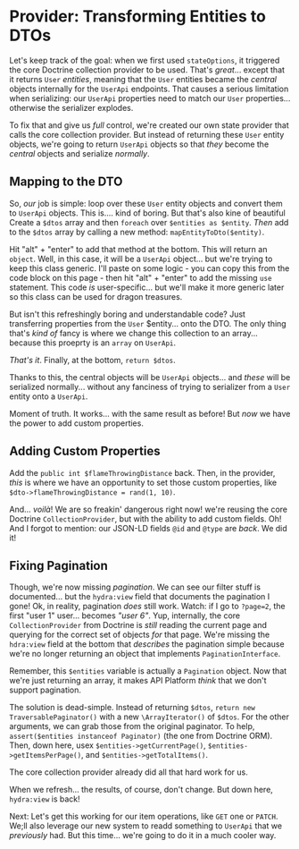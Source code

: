 # Provider: Transforming Entities to DTOs

Let's keep track of the goal: when we first used `stateOptions`, it triggered the
core Doctrine collection provider to be used. That's *great*... except that it
returns `User` *entities*, meaning that the `User` entities became the *central*
objects internally for the `UserApi` endpoints. That causes a serious limitation
when serializing: our `UserApi` properties need to match our `User` properties...
otherwise the serializer explodes.

To fix that and give us *full* control, we're created our own state provider that
calls the core collection provider. But instead of returning these `User` entity
objects, we're going to return `UserApi` objects so that *they* become the *central*
objects and serialize *normally*.

## Mapping to the DTO

So, *our* job is simple: loop over these `User` entity objects and convert them to
`UserApi` objects. This is.... kind of boring. But that's also kine of beautiful
Create a `$dtos` array and then `foreach` over `$entities as $entity`. *Then* 
add to the `$dtos` array by calling a new method: `mapEntityToDto($entity)`.

Hit "alt" + "enter" to add that method at the bottom. This will return an `object`.
Well, in this case, it will be a `UserApi` object... but we're trying to keep this
class generic. I'll paste on some logic - you can copy this from the code block on
this page - then hit "alt" + "enter" to add the missing `use` statement. This code
*is* user-specific... but we'll make it more generic later so this class can be
used for dragon treasures.

But isn't this refreshingly boring and understandable code? Just transferring
properties from the `User` $entity... onto the DTO. The only thing that's *kind of*
fancy is where we change this collection to an array... because this proeprty is
an `array` on `UserApi`.

*That's it*. Finally, at the bottom, `return $dtos`.

Thanks to this, the central objects will be `UserApi` objects... and *these* will
be serialized normally... without any fanciness of trying to serializer from a
`User` entity onto a `UserApi`.

Moment of truth. It works... with the same result as before! But *now* we have the
power to add custom properties.

## Adding Custom Properties

Add the `public int $flameThrowingDistance` back. Then, in the provider, *this* is
where we have an opportunity to set those custom properties, like
`$dto->flameThrowingDistance = rand(1, 10)`.

And... *voilà*! We are so freakin' dangerous right now! we're reusing the core
Doctrine `CollectionProvider`, but with the ability to add custom fields. Oh! And
I forgot to mention: our JSON-LD fields `@id` and `@type` are *back*. We did it!

## Fixing Pagination

Though, we're now missing *pagination*. We can see our filter stuff is documented...
but the `hydra:view` field that documents the pagination I gone! Ok, in reality,
pagination *does* still work. Watch: if I go to `?page=2`, the first "user 1" user...
becomes *"user 6"*. Yup, internally, the core `CollectionProvider` from Doctrine is
*still* reading the current page and querying for the correct set of objects *for*
that page. We're missing the `hdra:view` field at the bottom that *describes* the
pagination simple because we're no longer returning an object that implements
`PaginationInterface`.

Remember, this `$entities` variable is actually a `Pagination` object. Now that we're
just returning an array, it makes API Platform *think* that we don't support
pagination.

The solution is dead-simple. Instead of returning `$dtos`,
`return new TraversablePaginator()` with a new `\ArrayIterator()` of `$dtos`.
For the other arguments, we can grab those from the original paginator. To help,
`assert($entities instanceof Paginator)` (the one from Doctrine ORM). Then, down
here, usex `$entities->getCurrentPage()`, `$entities->getItemsPerPage()`, and
`$entities->getTotalItems()`.

The core collection provider already did all that hard work for us.

When we refresh... the results, of course, don't change. But down here,
`hydra:view` is back!

Next: Let's get this working for our item operations, like `GET` one or `PATCH`.
We;ll also leverage our new system to readd something to `UserApi` that we
*previously* had. But this time... we're going to do it in a much cooler way.

